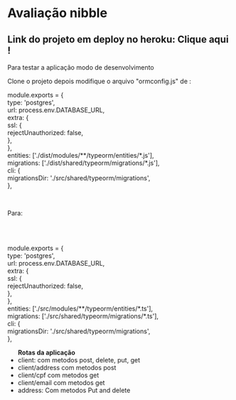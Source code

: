 <h1>Avaliação nibble</h1>

 <h2>Link do projeto em deploy no heroku: <a src="https://gestao-nibble.herokuapp.com/"> Clique aqui </a> ! </h2>
 
 
<p>Para testar a aplicação modo de desenvolvimento </p>
<p>Clone o projeto  depois modifique o arquivo "ormconfig.js" de :</p>

<p>
    module.exports = { <br>
    type: 'postgres', <br>
    url: process.env.DATABASE_URL, <br>
    extra: {<br>
    ssl: {<br>
    rejectUnauthorized: false,<br>
    },<br>
    },<br>
    entities: ['./dist/modules/**/typeorm/entities/*.js'],<br>
    migrations: ['./dist/shared/typeorm/migrations/*.js'],<br>
    cli: {<br>
    migrationsDir: './src/shared/typeorm/migrations',<br>
    },<br>
</p><br>
<p>Para:</p><br>
<p><br>
    module.exports = {<br>
    type: 'postgres',<br>
    url: process.env.DATABASE_URL,<br>
    extra: {<br>
    ssl: {<br>
    rejectUnauthorized: false,<br>
    },<br>
    },<br>
    entities: ['./src/modules/**/typeorm/entities/*.ts'],<br>
    migrations: ['./src/shared/typeorm/migrations/*.ts'],<br>
    cli: {<br>
    migrationsDir: './src/shared/typeorm/migrations',<br>
    },<br>
</p>

<ul>
  <strong>Rotas da aplicação</strong>
  <li>
  client: com metodos post, delete, put, get
  </li>
  <li>
  client/address com metodos post
  </li>
   <li>
  client/cpf com metodos get
  </li>
  <li>
  client/email com metodos get
  </li>
   <li>
  address: Com metodos Put and delete
  </li>
</ul>
